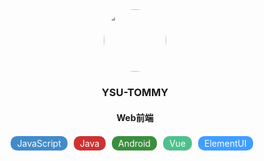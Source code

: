 <center>
	<img src='https://avatars.githubusercontent.com/u/4509337?s=400&u=329e248c525f8f50ec660c6ad028f7d1dd8e73b4&v=4'
	 style="width: 100px; height: 100px; border-radius: 50px">
</center>

<center><h3>YSU-TOMMY</h3></center>

<center><h4>Web前端</h4></center>

<center>
	<div style="display: flex; align-items: center; 
		flex-wrap: wrap; margin-top: 20px; justify-content: center">
		<div class="skill-style js">JavaScript</div>
		<div class="skill-style java">Java</div>
		<div class="skill-style android">Android</div>
		<div class="skill-style vue">Vue</div>
		<div class="skill-style element">ElementUI</div>
	</div>
</center>

<style>
.skill-style {
	margin: 0px 10px 10px 0px;
	padding: 3px 10px;
	color: white;
	border-radius: 10px
}
.skill-style.js {
	background-color: #428BCA;
}
.skill-style.java {
	background-color: #C33;
}
.skill-style.android {
	background-color: #3b8e3f;
}
.skill-style.vue {
	background-color: #4fc08d;
}
.skill-style.element {
	background-color: #409EFF;
}

</style>